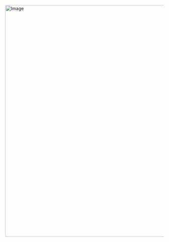 <img width="540" height="738" alt="Image" src="https://github.com/user-attachments/assets/61e408ab-f0da-450d-ba0a-96ad0e6b3b9a" /> 
